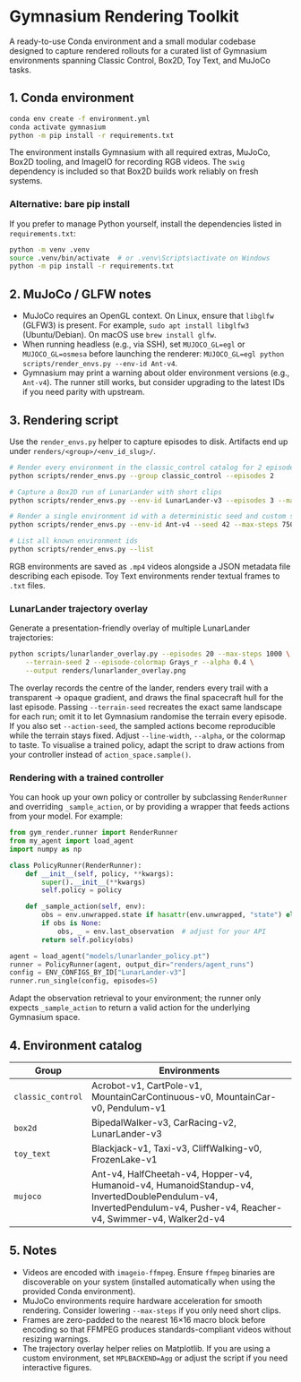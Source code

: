 # Gymnasium Rendering Toolkit

A ready-to-use Conda environment and a small modular codebase designed to capture rendered 
rollouts for a curated list of Gymnasium environments spanning
Classic Control, Box2D, Toy Text, and MuJoCo tasks.

## 1. Conda environment

```bash
conda env create -f environment.yml
conda activate gymnasium
python -m pip install -r requirements.txt
```

The environment installs Gymnasium with all required extras, MuJoCo, Box2D tooling, and
ImageIO for recording RGB videos. The `swig` dependency is included so that Box2D builds
work reliably on fresh systems.

### Alternative: bare pip install

If you prefer to manage Python yourself, install the dependencies listed in `requirements.txt`:

```bash
python -m venv .venv
source .venv/bin/activate  # or .venv\Scripts\activate on Windows
python -m pip install -r requirements.txt
```

## 2. MuJoCo / GLFW notes

- MuJoCo requires an OpenGL context. On Linux, ensure that `libglfw` (GLFW3) is present. For
  example, `sudo apt install libglfw3` (Ubuntu/Debian). On macOS use `brew install glfw`.
- When running headless (e.g., via SSH), set `MUJOCO_GL=egl` or `MUJOCO_GL=osmesa` before
  launching the renderer: `MUJOCO_GL=egl python scripts/render_envs.py --env-id Ant-v4`.
- Gymnasium may print a warning about older environment versions (e.g., `Ant-v4`). The runner
  still works, but consider upgrading to the latest IDs if you need parity with upstream.

## 3. Rendering script

Use the `render_envs.py` helper to capture episodes to disk. Artifacts end up under
`renders/<group>/<env_id_slug>/`.

```bash
# Render every environment in the classic_control catalog for 2 episodes each
python scripts/render_envs.py --group classic_control --episodes 2

# Capture a Box2D run of LunarLander with short clips
python scripts/render_envs.py --env-id LunarLander-v3 --episodes 3 --max-steps 300

# Render a single environment id with a deterministic seed and custom step cap
python scripts/render_envs.py --env-id Ant-v4 --seed 42 --max-steps 750

# List all known environment ids
python scripts/render_envs.py --list
```

RGB environments are saved as `.mp4` videos alongside a JSON metadata file describing each
episode. Toy Text environments render textual frames to `.txt` files.

### LunarLander trajectory overlay

Generate a presentation-friendly overlay of multiple LunarLander trajectories:

```bash
python scripts/lunarlander_overlay.py --episodes 20 --max-steps 1000 \
    --terrain-seed 2 --episode-colormap Grays_r --alpha 0.4 \
    --output renders/lunarlander_overlay.png
```

The overlay records the centre of the lander, renders every trail with a
transparent → opaque gradient, and draws the final spacecraft hull for the last episode.
Passing `--terrain-seed` recreates the exact same landscape for each run; omit it to let
Gymnasium randomise the terrain every episode. If you also set `--action-seed`, the sampled
actions become reproducible while the terrain stays fixed. Adjust `--line-width`,
`--alpha`, or the colormap to taste. To visualise a trained policy, adapt the script to
draw actions from your controller instead of `action_space.sample()`.

### Rendering with a trained controller

You can hook up your own policy or controller by subclassing `RenderRunner` and overriding
`_sample_action`, or by providing a wrapper that feeds actions from your model. For example:

```python
from gym_render.runner import RenderRunner
from my_agent import load_agent
import numpy as np

class PolicyRunner(RenderRunner):
    def __init__(self, policy, **kwargs):
        super().__init__(**kwargs)
        self.policy = policy

    def _sample_action(self, env):
        obs = env.unwrapped.state if hasattr(env.unwrapped, "state") else None
        if obs is None:
            obs, _ = env.last_observation  # adjust for your API
        return self.policy(obs)

agent = load_agent("models/lunarlander_policy.pt")
runner = PolicyRunner(agent, output_dir="renders/agent_runs")
config = ENV_CONFIGS_BY_ID["LunarLander-v3"]
runner.run_single(config, episodes=5)
```

Adapt the observation retrieval to your environment; the runner only expects `_sample_action`
to return a valid action for the underlying Gymnasium space.

## 4. Environment catalog

| Group            | Environments                                                                 |
| ---------------- | ----------------------------------------------------------------------------- |
| `classic_control`| Acrobot-v1, CartPole-v1, MountainCarContinuous-v0, MountainCar-v0, Pendulum-v1 |
| `box2d`          | BipedalWalker-v3, CarRacing-v2, LunarLander-v3                                |
| `toy_text`       | Blackjack-v1, Taxi-v3, CliffWalking-v0, FrozenLake-v1                         |
| `mujoco`         | Ant-v4, HalfCheetah-v4, Hopper-v4, Humanoid-v4, HumanoidStandup-v4, InvertedDoublePendulum-v4, InvertedPendulum-v4, Pusher-v4, Reacher-v4, Swimmer-v4, Walker2d-v4 |

## 5. Notes

- Videos are encoded with `imageio-ffmpeg`. Ensure `ffmpeg` binaries are discoverable on your
  system (installed automatically when using the provided Conda environment).
- MuJoCo environments require hardware acceleration for smooth rendering. Consider lowering
  `--max-steps` if you only need short clips.
- Frames are zero-padded to the nearest 16×16 macro block before encoding so that FFMPEG
  produces standards-compliant videos without resizing warnings.
- The trajectory overlay helper relies on Matplotlib. If you are using a custom environment,
  set `MPLBACKEND=Agg` or adjust the script if you need interactive figures.
